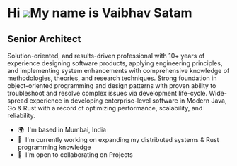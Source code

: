 Hi ![](https://user-images.githubusercontent.com/18350557/176309783-0785949b-9127-417c-8b55-ab5a4333674e.gif)My name is Vaibhav Satam
===================================================================================================================================

Senior Architect
------------------------

Solution-oriented, and results-driven professional with 10+ years of experience designing software products, applying engineering principles, and implementing system enhancements with comprehensive knowledge of methodologies, theories, and research techniques. Strong foundation in object-oriented programming and design patterns with proven ability to troubleshoot and resolve complex issues via development life-cycle. Wide-spread experience in developing enterprise-level software in Modern Java, Go & Rust with a record of optimizing performance, scalability, and reliability.

* 🌍  I'm based in Mumbai, India
* 🧠  I'm currently working on expanding my distributed systems & Rust programming knowledge
* 🤝  I'm open to collaborating on Projects
